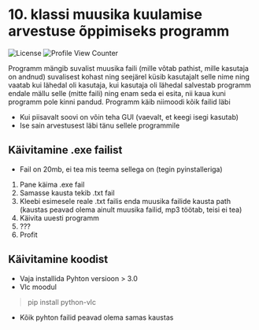 # 10. klassi muusika kuulamise arvestuse õppimiseks programm
![License](https://img.shields.io/github/license/osmolapin/muusika-arvestus.svg) ![Profile View Counter](https://komarev.com/ghpvc/?username=osmolapin)

Programm mängib suvalist muusika faili (mille võtab pathist, mille kasutaja on andnud) 
suvalisest kohast ning seejärel küsib kasutajalt selle nime ning vaatab kui lähedal oli kasutaja,
kui kasutaja oli lähedal salvestab programm endale mällu selle (mitte faili) ning enam seda ei esita,
nii kaua kuni programm pole kinni pandud. Programm käib niimoodi kõik failid läbi

- Kui piisavalt soovi on võin teha GUI (vaevalt, et keegi isegi kasutab) 
- Ise sain arvestusest läbi tänu sellele programmile

## Käivitamine .exe failist
- Fail on 20mb, ei tea mis teema sellega on (tegin pyinstalleriga)

1. Pane käima .exe fail
2. Samasse kausta tekib .txt fail
3. Kleebi esimesele reale .txt failis enda muusika failide kausta path (kaustas peavad olema ainult muusika failid, mp3 töötab, teisi ei tea)
4. Käivita uuesti programm
5. ???
6. Profit

## Käivitamine koodist
- Vaja installida Pyhton versioon > 3.0
- Vlc moodul
> pip install python-vlc
- Kõik pyhton failid peavad olema samas kaustas

